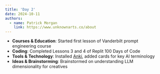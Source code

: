 ```yaml
---
title: 'Day 2'
date: 2024-10-11
authors:
  - name: Patrick Morgan
    link: https://www.unknownarts.co/about
---
```


- **Courses & Education**: Started first lesson of Vanderbilt prompt engineering course
- **Coding**: Completed Lessons 3 and 4 of Replit 100 Days of Code
- **Tools & Technology**: Installed [Anki](https://apps.ankiweb.net), added cards for key AI terminology
- **Ideas & Brainstorming**: Brainstormed on understanding LLM dimensionality for creatives